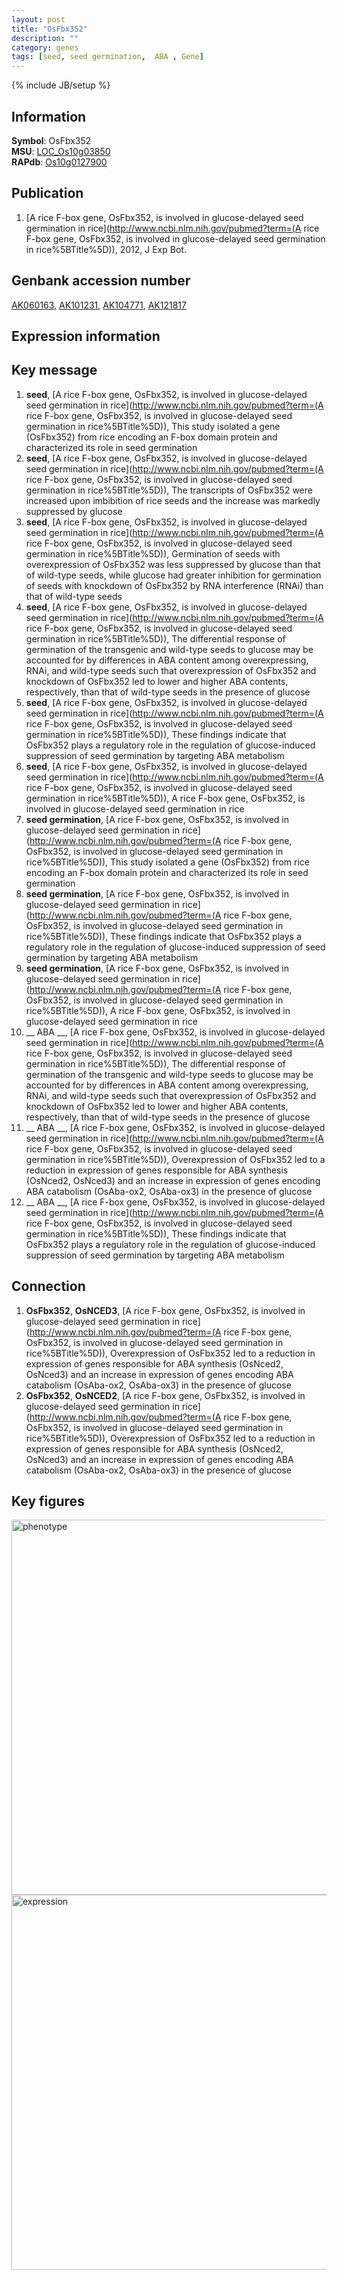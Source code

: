 ```yaml
---
layout: post
title: "OsFbx352"
description: ""
category: genes
tags: [seed, seed germination,  ABA , Gene]
---
```

{% include JB/setup %}

## Information
__Symbol__: OsFbx352  
__MSU__: [LOC_Os10g03850](http://rice.plantbiology.msu.edu/cgi-bin/ORF_infopage.cgi?orf=LOC_Os10g03850)  
__RAPdb__: [Os10g0127900](http://rapdb.dna.affrc.go.jp/viewer/gbrowse_details/irgsp1?name=Os10g0127900)  

## Publication
1. [A rice F-box gene, OsFbx352, is involved in glucose-delayed seed germination in rice](http://www.ncbi.nlm.nih.gov/pubmed?term=(A rice F-box gene, OsFbx352, is involved in glucose-delayed seed germination in rice%5BTitle%5D)), 2012, J Exp Bot.

## Genbank accession number
[AK060163](http://www.ncbi.nlm.nih.gov/nuccore/AK060163), [AK101231](http://www.ncbi.nlm.nih.gov/nuccore/AK101231), [AK104771](http://www.ncbi.nlm.nih.gov/nuccore/AK104771), [AK121817](http://www.ncbi.nlm.nih.gov/nuccore/AK121817)

## Expression information

## Key message
1. __seed__, [A rice F-box gene, OsFbx352, is involved in glucose-delayed seed germination in rice](http://www.ncbi.nlm.nih.gov/pubmed?term=(A rice F-box gene, OsFbx352, is involved in glucose-delayed seed germination in rice%5BTitle%5D)),  This study isolated a gene (OsFbx352) from rice encoding an F-box domain protein and characterized its role in seed germination
2. __seed__, [A rice F-box gene, OsFbx352, is involved in glucose-delayed seed germination in rice](http://www.ncbi.nlm.nih.gov/pubmed?term=(A rice F-box gene, OsFbx352, is involved in glucose-delayed seed germination in rice%5BTitle%5D)),  The transcripts of OsFbx352 were increased upon imbibition of rice seeds and the increase was markedly suppressed by glucose
3. __seed__, [A rice F-box gene, OsFbx352, is involved in glucose-delayed seed germination in rice](http://www.ncbi.nlm.nih.gov/pubmed?term=(A rice F-box gene, OsFbx352, is involved in glucose-delayed seed germination in rice%5BTitle%5D)),  Germination of seeds with overexpression of OsFbx352 was less suppressed by glucose than that of wild-type seeds, while glucose had greater inhibition for germination of seeds with knockdown of OsFbx352 by RNA interference (RNAi) than that of wild-type seeds
4. __seed__, [A rice F-box gene, OsFbx352, is involved in glucose-delayed seed germination in rice](http://www.ncbi.nlm.nih.gov/pubmed?term=(A rice F-box gene, OsFbx352, is involved in glucose-delayed seed germination in rice%5BTitle%5D)),  The differential response of germination of the transgenic and wild-type seeds to glucose may be accounted for by differences in ABA content among overexpressing, RNAi, and wild-type seeds such that overexpression of OsFbx352 and knockdown of OsFbx352 led to lower and higher ABA contents, respectively, than that of wild-type seeds in the presence of glucose
5. __seed__, [A rice F-box gene, OsFbx352, is involved in glucose-delayed seed germination in rice](http://www.ncbi.nlm.nih.gov/pubmed?term=(A rice F-box gene, OsFbx352, is involved in glucose-delayed seed germination in rice%5BTitle%5D)),  These findings indicate that OsFbx352 plays a regulatory role in the regulation of glucose-induced suppression of seed germination by targeting ABA metabolism
6. __seed__, [A rice F-box gene, OsFbx352, is involved in glucose-delayed seed germination in rice](http://www.ncbi.nlm.nih.gov/pubmed?term=(A rice F-box gene, OsFbx352, is involved in glucose-delayed seed germination in rice%5BTitle%5D)), A rice F-box gene, OsFbx352, is involved in glucose-delayed seed germination in rice
7. __seed germination__, [A rice F-box gene, OsFbx352, is involved in glucose-delayed seed germination in rice](http://www.ncbi.nlm.nih.gov/pubmed?term=(A rice F-box gene, OsFbx352, is involved in glucose-delayed seed germination in rice%5BTitle%5D)),  This study isolated a gene (OsFbx352) from rice encoding an F-box domain protein and characterized its role in seed germination
8. __seed germination__, [A rice F-box gene, OsFbx352, is involved in glucose-delayed seed germination in rice](http://www.ncbi.nlm.nih.gov/pubmed?term=(A rice F-box gene, OsFbx352, is involved in glucose-delayed seed germination in rice%5BTitle%5D)),  These findings indicate that OsFbx352 plays a regulatory role in the regulation of glucose-induced suppression of seed germination by targeting ABA metabolism
9. __seed germination__, [A rice F-box gene, OsFbx352, is involved in glucose-delayed seed germination in rice](http://www.ncbi.nlm.nih.gov/pubmed?term=(A rice F-box gene, OsFbx352, is involved in glucose-delayed seed germination in rice%5BTitle%5D)), A rice F-box gene, OsFbx352, is involved in glucose-delayed seed germination in rice
10. __ ABA __, [A rice F-box gene, OsFbx352, is involved in glucose-delayed seed germination in rice](http://www.ncbi.nlm.nih.gov/pubmed?term=(A rice F-box gene, OsFbx352, is involved in glucose-delayed seed germination in rice%5BTitle%5D)),  The differential response of germination of the transgenic and wild-type seeds to glucose may be accounted for by differences in ABA content among overexpressing, RNAi, and wild-type seeds such that overexpression of OsFbx352 and knockdown of OsFbx352 led to lower and higher ABA contents, respectively, than that of wild-type seeds in the presence of glucose
11. __ ABA __, [A rice F-box gene, OsFbx352, is involved in glucose-delayed seed germination in rice](http://www.ncbi.nlm.nih.gov/pubmed?term=(A rice F-box gene, OsFbx352, is involved in glucose-delayed seed germination in rice%5BTitle%5D)),  Overexpression of OsFbx352 led to a reduction in expression of genes responsible for ABA synthesis (OsNced2, OsNced3) and an increase in expression of genes encoding ABA catabolism (OsAba-ox2, OsAba-ox3) in the presence of glucose
12. __ ABA __, [A rice F-box gene, OsFbx352, is involved in glucose-delayed seed germination in rice](http://www.ncbi.nlm.nih.gov/pubmed?term=(A rice F-box gene, OsFbx352, is involved in glucose-delayed seed germination in rice%5BTitle%5D)),  These findings indicate that OsFbx352 plays a regulatory role in the regulation of glucose-induced suppression of seed germination by targeting ABA metabolism

## Connection
1. __OsFbx352__, __OsNCED3__, [A rice F-box gene, OsFbx352, is involved in glucose-delayed seed germination in rice](http://www.ncbi.nlm.nih.gov/pubmed?term=(A rice F-box gene, OsFbx352, is involved in glucose-delayed seed germination in rice%5BTitle%5D)),  Overexpression of OsFbx352 led to a reduction in expression of genes responsible for ABA synthesis (OsNced2, OsNced3) and an increase in expression of genes encoding ABA catabolism (OsAba-ox2, OsAba-ox3) in the presence of glucose
2. __OsFbx352__, __OsNCED2__, [A rice F-box gene, OsFbx352, is involved in glucose-delayed seed germination in rice](http://www.ncbi.nlm.nih.gov/pubmed?term=(A rice F-box gene, OsFbx352, is involved in glucose-delayed seed germination in rice%5BTitle%5D)),  Overexpression of OsFbx352 led to a reduction in expression of genes responsible for ABA synthesis (OsNced2, OsNced3) and an increase in expression of genes encoding ABA catabolism (OsAba-ox2, OsAba-ox3) in the presence of glucose

## Key figures
<img src="http://ricencode.github.io/images/OsFbx352.pheno.png" alt="phenotype"  style="width: 600px;"/>

<img src="http://ricencode.github.io/images/OsFbx352.exp.png" alt="expression"  style="width: 600px;"/>


